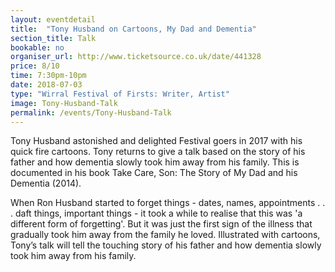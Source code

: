 ```yaml
---
layout: eventdetail
title:  "Tony Husband on Cartoons, My Dad and Dementia"
section_title: Talk
bookable: no
organiser_url: http://www.ticketsource.co.uk/date/441328
price: 8/10
time: 7:30pm-10pm
date: 2018-07-03
type: "Wirral Festival of Firsts: Writer, Artist"
image: Tony-Husband-Talk
permalink: /events/Tony-Husband-Talk
---
```


Tony Husband astonished and delighted Festival goers in 2017 with his quick fire cartoons. Tony returns to give a talk based on the story of his father and how dementia slowly took him away from his family. This is documented in his book Take Care, Son: The Story of My Dad and his Dementia (2014).

When Ron Husband started to forget things - dates, names, appointments . . . daft things, important things - it took a while to realise that this was 'a different form of forgetting'. But it was just the first sign of the illness that gradually took him away from the family he loved. Illustrated with cartoons, Tony’s talk will tell the touching story of his father and how dementia slowly took him away from his family.
